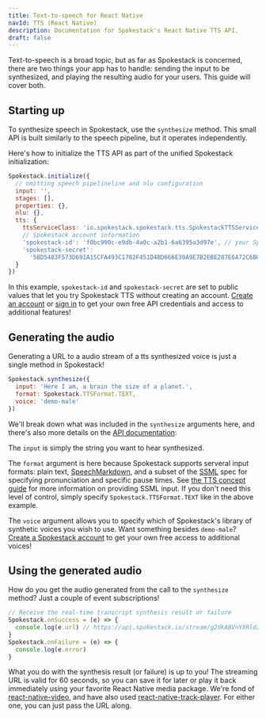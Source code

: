 ```yaml
---
title: Text-to-speech for React Native
navId: TTS (React Native)
description: Documentation for Spokestack's React Native TTS API.
draft: false
---
```


Text-to-speech is a broad topic, but as far as Spokestack is concerned, there are two things your app has to handle: sending the input to be synthesized, and playing the resulting audio for your users. This guide will cover both.

## Starting up

To synthesize speech in Spokestack, use the `synthesize` method. This small API is built similarly to the speech pipeline, but it operates independently.

Here's how to initialize the TTS API as part of the unified Spokestack initialization:

```javascript
Spokestack.initialize({
  // omitting speech pipelineline and nlu configuration
  input: '',
  stages: [],
  properties: {},
  nlu: {},
  tts: {
    ttsServiceClass: 'io.spokestack.spokestack.tts.SpokestackTTSService',
    // Spokestack account information
    'spokestack-id': 'f0bc990c-e9db-4a0c-a2b1-6a6395a3d97e', // your Spokestack API ID
    'spokestack-secret':
      '5BD5483F573D691A15CFA493C1782F451D4BD666E39A9E7B2EBE287E6A72C6B6' // your Spokestack API secret
  }
})
```

In this example, `spokestack-id` and `spokestack-secret` are set to public values that let you try Spokestack TTS without creating an account. [Create an account](/create) or [sign in](/login) to get your own free API credentials and access to additional features!

## Generating the audio

Generating a URL to a audio stream of a tts synthesized voice is just a single method in Spokestack!

```javascript
Spokestack.synthesize({
  input: 'Here I am, a brain the size of a planet.',
  format: Spokestack.TTSFormat.TEXT,
  voice: 'demo-male'
})
```

We'll break down what was included in the `synthesize` arguments here, and there's also more details on the [API documentation](https://github.com/spokestack/react-native-spokestack#methods):

The `input` is simply the string you want to hear synthesized.

The `format` argument is here because Spokestack supports serveral input formats: plain text, [SpeechMarkdown](https://www.speechmarkdown.org/), and a subset of the [SSML](https://www.w3.org/TR/speech-synthesis11) spec for specifying pronunciation and specific pause times. See [the TTS concept guide](/docs/Concepts/tts) for more information on providing SSML input. If you don't need this level of control, simply specify `Spokestack.TTSFormat.TEXT` like in the above example.

The `voice` argument allows you to specify which of Spokestack's library of synthetic voices you wish to use. Want something besides `demo-male`? [Create a Spokestack account](/create) to get your own free access to additional voices!

## Using the generated audio

How do you get the audio generated from the call to the `synthesize` method? Just a couple of event subscriptions!

```javascript
// Receive the real-time transcript synthesis result or failure
Spokestack.onSuccess = (e) => {
  console.log(e.url) // https://api.spokestack.io/stream/g2dkABVnYXRld2F5QDE3Mi4yNy4xMi4yNDQAACeUAAAAAgE
}
Spokestack.onFailure = (e) => {
  console.log(e.error)
}
```

What you do with the synthesis result (or failure) is up to you! The streaming URL is valid for 60 seconds, so you can save it for later or play it back immediately using your favorite React Native media package. We're fond of [react-native-video](https://github.com/react-native-community/react-native-video), and have also used [react-native-track-player](https://github.com/react-native-kit/react-native-track-player). For either one, you can just pass the URL along.
